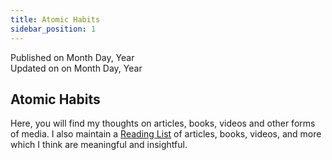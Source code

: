 ```yaml
---
title: Atomic Habits
sidebar_position: 1
---
```


Published on Month Day, Year  
Updated on on Month Day, Year

## Atomic Habits

Here, you will find my thoughts on articles, books, videos and other forms of media. I also maintain a [Reading List](#) of articles, books, videos, and more which I think are meaningful and insightful.